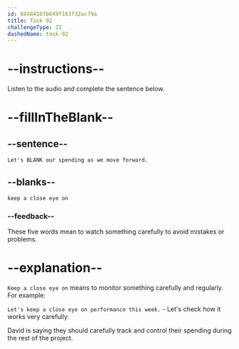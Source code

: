 ```yaml
---
id: 6848416fb649f163f32ac79a
title: Task 92
challengeType: 22
dashedName: task-92
---
```


<!-- (audio) David: Let's keep a close eye on our spending as we move forward. -->

# --instructions--

Listen to the audio and complete the sentence below.

# --fillInTheBlank--

## --sentence--

`Let's BLANK our spending as we move forward.`

## --blanks--

`keep a close eye on`

### --feedback--

These five words mean to watch something carefully to avoid mistakes or problems.

# --explanation--

`Keep a close eye on` means to monitor something carefully and regularly. For example:

`Let's keep a close eye on performance this week.` - Let's check how it works very carefully.

David is saying they should carefully track and control their spending during the rest of the project.
